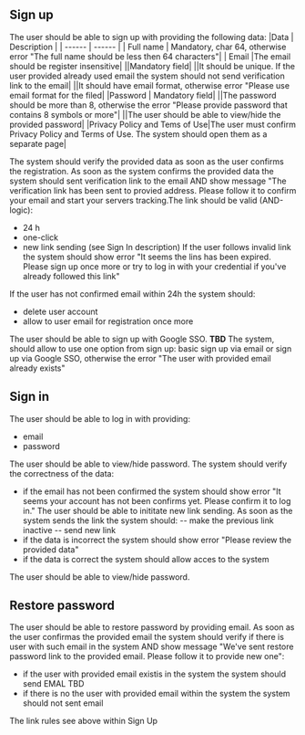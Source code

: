 ## Sign up

The user should be able to sign up with providing the following data:
|Data | Description |
| ------ | ------ |
| Full name | Mandatory, char 64, otherwise error "The full name should be less then 64 characters"|
| Email |The email should be register insensitive|
||Mandatory field|
||It should be unique. If the user provided already used email the system should not send verification link to the email| 
||It should have email format, otherwise error "Please use email format for the filed|
|Password | Mandatory field|
||The password should be more than 8, otherwise the error "Please provide password that contains 8 symbols or more"|
||The user should be able to view/hide the provided password|
|Privacy Policy and Tems of Use|The user must confirm Privacy Policy and Terms of Use. The system should open them as a separate page|

The system should verify the provided data as soon as the user confirms the registration. As soon as the system confirms the provided data the system should sent verification link to the email AND show message "The verification link has been sent to provied address. Please follow it to confirm your email and start your servers tracking.The link should be valid (AND-logic):
- 24 h
- one-click
- new link sending (see Sign In description)
If the user follows invalid link the system should show error "It seems the lins has been expired. Please sign up once more or try to log in with your credential if you've already followed this link"

If the user has not confirmed email within 24h the system should:
- delete user account
- allow to user email for registration once more

The user should be able to sign up with Google SSO.
**TBD** The system, should allow to use one option from sign up: basic sign up via email or sign up via Google SSO, otherwise the error "The user with provided email already exists"


## Sign in
The user should be able to log in with providing:
- email
- password

The user should be able to view/hide password.
The system should verify the correctness of the data:
- if the email has not been confirmed the system should show error "It seems your account has not been confirms yet. Please confirm it to log in." The user should be able to inititate new link sending. As soon as the system sends the link the system should:
-- make the previous link inactive
-- send new link
- if the data is incorrect the system should show error "Please review the provided data"
- if the data is correct the system should allow acces to the system

The user should be able to view/hide password.

## Restore password
The user should be able to restore password by providing email. 
As soon as the user confirmas the provided email the system should verify if there is user with such email in the system AND show message "We've sent restore password link to the provided email. Please follow it to provide new one":
- if the user with provided email existis in the system the system should send EMAL TBD
- if there is no the user with provided email within the system the system should not sent email

The link rules see above within Sign Up
